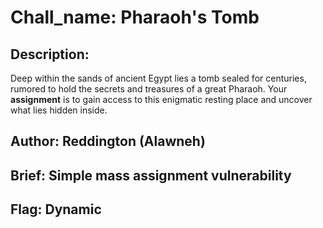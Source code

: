 

# Chall_name: Pharaoh's Tomb

## Description: 
Deep within the sands of ancient Egypt lies a tomb sealed for centuries, rumored to hold the secrets and treasures of a great Pharaoh. Your **assignment** is to gain access to this enigmatic resting place and uncover what lies hidden inside.

## Author: Reddington (Alawneh)

## Brief: Simple mass assignment vulnerability 

## Flag: Dynamic
